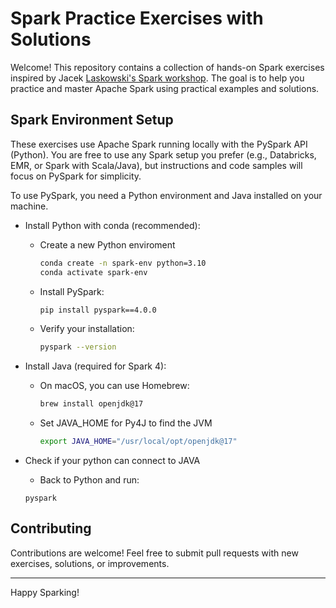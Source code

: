 # Spark Practice Exercises with Solutions

Welcome! This repository contains a collection of hands-on Spark exercises inspired by Jacek [Laskowski's Spark workshop](https://jaceklaskowski.github.io/spark-workshop). The goal is to help you practice and master Apache Spark using practical examples and solutions.

## Spark Environment Setup

These exercises use Apache Spark running locally with the PySpark API (Python). You are free to use any Spark setup you prefer (e.g., Databricks, EMR, or Spark with Scala/Java), but instructions and code samples will focus on PySpark for simplicity.

To use PySpark, you need a Python environment and Java installed on your machine.

- Install Python with conda (recommended):
  - Create a new Python enviroment
    ```bash
    conda create -n spark-env python=3.10
    conda activate spark-env
    ```
  - Install PySpark:
    ```bash
    pip install pyspark==4.0.0
    ```
  - Verify your installation:
    ```bash
    pyspark --version
    ```

- Install Java (required for Spark 4):
  - On macOS, you can use Homebrew:
    ```bash
    brew install openjdk@17
    ```
  - Set JAVA_HOME for Py4J to find the JVM
    ```bash
    export JAVA_HOME="/usr/local/opt/openjdk@17"
    ```

- Check if your python can connect to JAVA
  - Back to Python and run:
  ```
  pyspark
  ```

## Contributing
Contributions are welcome! Feel free to submit pull requests with new exercises, solutions, or improvements.

---
Happy Sparking!


